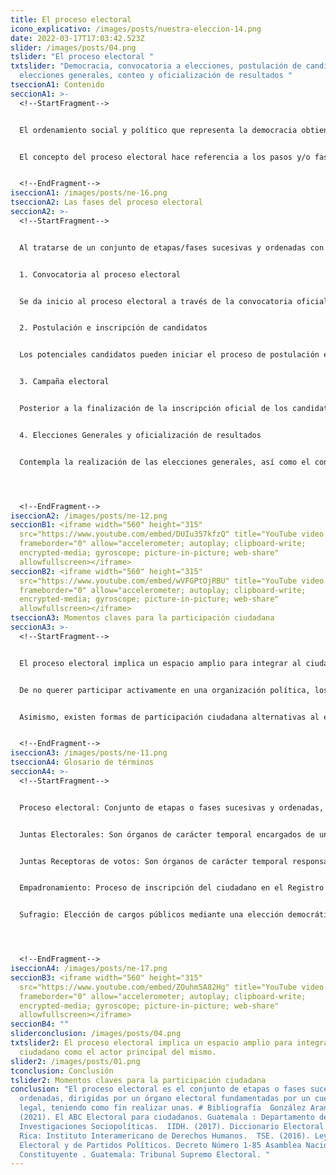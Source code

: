 ```yaml
---
title: El proceso electoral
icono_explicativo: /images/posts/nuestra-eleccion-14.png
date: 2022-03-17T17:03:42.523Z
slider: /images/posts/04.png
tslider: "El proceso electoral "
txtslider: "Democracia, convocatoria a elecciones, postulación de candidatos,
  elecciones generales, conteo y oficialización de resultados "
tseccionA1: Contenido
seccionA1: >-
  <!--StartFragment-->


  El ordenamiento social y político que representa la democracia obtiene su legitimidad de una promesa en el caso que ocurra una decepción sobre el desempeño de la acción gubernamental; la alternancia de poder. Esta rotación del poder se realiza a través de la celebración de elecciones libres, periódicas, transparentes y justas con la participación activa de la ciudadanía y los partidos políticos. Dicha celebración conlleva un proceso electoral que depende y varía según cada contexto nacional. 


  El concepto del proceso electoral hace referencia a los pasos y/o fases que la legislación electoral contempla para renovar a los gobernantes a través de una elección general. Estos pasos contemplan la participación de funcionarios e instituciones públicas, partidos políticos y la ciudadanía en general. En otras palabras, el proceso electoral supone todas las acciones y fases institucionales que suceden desde “la convocatoria a elecciones y termina al ser declarada su conclusión por el Tribunal Supremo Electoral” (TSE, 2016).


  <!--EndFragment-->
iseccionA1: /images/posts/ne-16.png
tseccionA2: Las fases del proceso electoral
seccionA2: >-
  <!--StartFragment-->


  Al tratarse de un conjunto de etapas/fases sucesivas y ordenadas con la finalidad de  realizar unas elecciones, los procesos electorales tienden componerse de una serie de etapas bastante generales y el caso de Guatemala no es la excepción. Las fases del proceso electoral en Guatemala son:  


  1. Convocatoria al proceso electoral


  Se da inicio al proceso electoral a través de la convocatoria oficial a elecciones por parte del Tribunal Supremo Electoral. Tradicionalmente, la convocatoria sucede entre la segunda y tercera semana del mes de enero del año en que se celebrarán las elecciones generales en el país. 


  2. Postulación e inscripción de candidatos


  Los potenciales candidatos pueden iniciar el proceso de postulación e inscripción oficial frente al Tribunal Supremo Electoral un día después de la convocatoria oficial a elecciones. Este tiempo de inscripción finaliza 91 días antes de las elecciones generales, para dar paso a la campaña electoral. 


  3. Campaña electoral


  Posterior a la finalización de la inscripción oficial de los candidatos, inicia el período de tiempo permitido para realizar la campaña electoral. Esta comienza 90 días antes de la fecha de las elecciones y culmina 36 horas antes de la elección. 


  4. Elecciones Generales y oficialización de resultados


  Contempla la realización de las elecciones generales, así como el conteo, cómputo y oficialización de los votos emitidos por los ciudadanos empadronados. Las elecciones generales se realizan un domingo del mes de junio del año electoral.




  <!--EndFragment-->
iseccionA2: /images/posts/ne-12.png
seccionB1: <iframe width="560" height="315"
  src="https://www.youtube.com/embed/DUIu357kfzQ" title="YouTube video player"
  frameborder="0" allow="accelerometer; autoplay; clipboard-write;
  encrypted-media; gyroscope; picture-in-picture; web-share"
  allowfullscreen></iframe>
seccionB2: <iframe width="560" height="315"
  src="https://www.youtube.com/embed/wVFGPtOjRBU" title="YouTube video player"
  frameborder="0" allow="accelerometer; autoplay; clipboard-write;
  encrypted-media; gyroscope; picture-in-picture; web-share"
  allowfullscreen></iframe>
tseccionA3: Momentos claves para la participación ciudadana
seccionA3: >-
  <!--StartFragment-->


  El proceso electoral implica un espacio amplio para integrar al ciudadano como el actor principal del mismo. Desde la convocatoria a elecciones, cualquier ciudadano (mayor de 18 años) inscrito en el Registro de Ciudadanos del Tribunal Supremo Electoral puede participar a través de una organización política en el proceso electoral. 


  De no querer participar activamente en una organización política, los ciudadanos pueden (y deben) participar en el proceso electoral de otra manera; ejerciendo su sufragio el día de las elecciones. Todos los ciudadanos empadronados pueden acercarse a las urnas el día de las elecciones y ejercer su voto para el binomio presidencial, la corporación municipal, los diputados de su distrito, los diputados del listado nacional y los diputados por el Parlamento Centroamericano. 


  Asimismo, existen formas de participación ciudadana alternativas al ejercicio electoral y la participación política. A través de la Ley de Acceso a la Información Pública, los ciudadanos pueden fiscalizar el financiamiento o exigir la rendición de cuentas de las distintas organizaciones políticas. Además, los ciudadanos pueden participar en los espacios que el Tribunal Supremo Electoral proporciona en las Juntas Electorales, así como en las Juntas Receptoras de Votos. La participación ciudadana en estos espacios es uno de los pilares de la legitimidad del proceso electoral guatemalteco, puesto que los ciudadanos fiscalizan el proceso desde adentro y sin fines partidarios. 


  <!--EndFragment-->
iseccionA3: /images/posts/ne-11.png
tseccionA4: Glosario de términos
seccionA4: >-
  <!--StartFragment-->


  Proceso electoral: Conjunto de etapas o fases sucesivas y ordenadas, dirigidas por un órgano electoral fundamentadas por un cuerpo legal, teniendo como fin realizar unas elecciones de carácter legal y en el cual se denote la mayor participación posible. 


  Juntas Electorales: Son órganos de carácter temporal encargados de un proceso electoral en su respectiva jurisdicción, que puede ser de carácter departamental o municipal. 


  Juntas Receptoras de votos: Son órganos de carácter temporal responsables de la recepción, conteo y cómputo de los votos que les corresponda recibir en el proceso electoral. 


  Empadronamiento: Proceso de inscripción del ciudadano en el Registro de Ciudadanos del Tribunal Supremo Electoral, que lo identifica y faculta para poder ejercer sus derechos y obligaciones políticas (elegir y ser electo). 


  Sufragio: Elección de cargos públicos mediante una elección democrática.




  <!--EndFragment-->
iseccionA4: /images/posts/ne-17.png
seccionB3: <iframe width="560" height="315"
  src="https://www.youtube.com/embed/ZOuhm5A82Hg" title="YouTube video player"
  frameborder="0" allow="accelerometer; autoplay; clipboard-write;
  encrypted-media; gyroscope; picture-in-picture; web-share"
  allowfullscreen></iframe>
seccionB4: ""
sliderconclusion: /images/posts/04.png
txtslider2: El proceso electoral implica un espacio amplio para integrar al
  ciudadano como el actor principal del mismo.
slider2: /images/posts/01.png
tconclusion: Conclusión
tslider2: Momentos claves para la participación ciudadana
conclusion: "El proceso electoral es el conjunto de etapas o fases sucesivas y
  ordenadas, dirigidas por un órgano electoral fundamentadas por un cuerpo
  legal, teniendo como fin realizar unas. # Bibliografía  González Arana, A.
  (2021). El ABC Electoral para ciudadanos. Guatemala : Departamento de
  Investigaciones Sociopolíticas.  IIDH. (2017). Diccionario Electoral. Costa
  Rica: Instituto Interamericano de Derechos Humanos.  TSE. (2016). Ley
  Electoral y de Partidos Políticos. Decreto Número 1-85 Asamblea Nacional
  Constituyente . Guatemala: Tribunal Supremo Electoral. "
---
```

